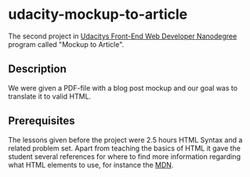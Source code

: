 # udacity-mockup-to-article
The second project in [Udacitys Front-End Web Developer Nanodegree](https://www.udacity.com/course/front-end-web-developer-nanodegree--nd001) program called "Mockup to Article".

## Description
We were given a PDF-file with a blog post mockup and our goal was to translate it to valid HTML.

## Prerequisites
The lessons given before the project were 2.5 hours HTML Syntax and a related problem set. Apart from teaching the basics of HTML it gave the student several references for where to find more information regarding what HTML elements to use, for instance the [MDN](https://developer.mozilla.org/en-US/docs/Web/HTML/Element).
